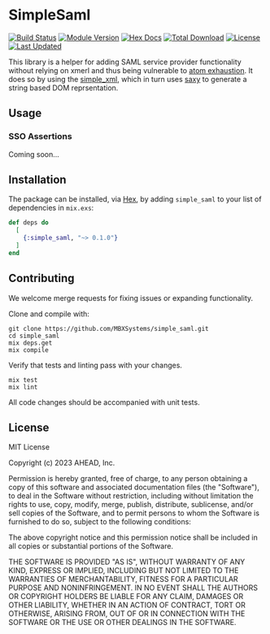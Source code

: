 # SimpleSaml

[![Build Status](https://github.com/MBXSystems/simple_saml/workflows/CI/badge.svg)](https://github.com/MBXSystems/simple_saml/actions)
[![Module Version](https://img.shields.io/hexpm/v/simple_saml.svg)](https://hex.pm/packages/simple_saml)
[![Hex Docs](https://img.shields.io/badge/hex-docs-lightgreen.svg)](https://hexdocs.pm/simple_saml/)
[![Total Download](https://img.shields.io/hexpm/dt/simple_saml.svg)](https://hex.pm/packages/simple_saml)
[![License](https://img.shields.io/hexpm/l/simple_saml.svg)](https://github.com/MBXSystems/simple_saml/blob/master/LICENSE)
[![Last Updated](https://img.shields.io/github/last-commit/MBXSystems/simple_saml.svg)](https://github.com/MBXSystems/simple_saml/commits/master)

This library is a helper for adding SAML service provider functionality without relying on xmerl and thus being vulnerable to [atom exhaustion](https://erlef.github.io/security-wg/secure_coding_and_deployment_hardening/xmerl.html). It does so by using the [simple_xml](https://hex.pm/packages/simple_xml), which in turn uses [saxy](https://hex.pm/packages/saxy) to generate a string based DOM reprsentation.

## Usage

### SSO Assertions

Coming soon...

## Installation

The package can be installed, via [Hex](https://hex.pm/packages/simple_saml), by adding `simple_saml` to your list of dependencies in `mix.exs`:

```elixir
def deps do
  [
    {:simple_saml, "~> 0.1.0"}
  ]
end
```

## Contributing

We welcome merge requests for fixing issues or expanding functionality.

Clone and compile with:

```shell
git clone https://github.com/MBXSystems/simple_saml.git
cd simple_saml
mix deps.get
mix compile
```

Verify that tests and linting pass with your changes.

```shell
mix test
mix lint
```

All code changes should be accompanied with unit tests.

## License

MIT License

Copyright (c) 2023 AHEAD, Inc.

Permission is hereby granted, free of charge, to any person obtaining a copy
of this software and associated documentation files (the "Software"), to deal
in the Software without restriction, including without limitation the rights
to use, copy, modify, merge, publish, distribute, sublicense, and/or sell
copies of the Software, and to permit persons to whom the Software is
furnished to do so, subject to the following conditions:

The above copyright notice and this permission notice shall be included in all
copies or substantial portions of the Software.

THE SOFTWARE IS PROVIDED "AS IS", WITHOUT WARRANTY OF ANY KIND, EXPRESS OR
IMPLIED, INCLUDING BUT NOT LIMITED TO THE WARRANTIES OF MERCHANTABILITY,
FITNESS FOR A PARTICULAR PURPOSE AND NONINFRINGEMENT. IN NO EVENT SHALL THE
AUTHORS OR COPYRIGHT HOLDERS BE LIABLE FOR ANY CLAIM, DAMAGES OR OTHER
LIABILITY, WHETHER IN AN ACTION OF CONTRACT, TORT OR OTHERWISE, ARISING FROM,
OUT OF OR IN CONNECTION WITH THE SOFTWARE OR THE USE OR OTHER DEALINGS IN THE
SOFTWARE.
